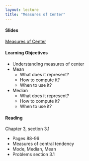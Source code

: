 ```yaml
---
layout: lecture
title: "Measures of Center"
---
```


<h4>
	<span class="fa fa-picture-o fa-lg main-list-item-icon"></span>
	Slides
</h4>

<a href="https://docs.google.com/presentation/d/15jjBpSkQmYs99S8A2yvGGR4lwusUcJgBXZYU88158pE/pub?start=false&loop=false&delayms=3000" target="_blank">Measures of Center</a>


<h4>
	<span class="fa fa-graduation-cap fa-lg main-list-item-icon"></span>
	Learning Objectives
</h4>

- Understanding measures of center
- Mean
	- What does it represent?
	- How to compute it?
	- When to use it?
- Median
	- What does it represent?
	- How to compute it?
	- When to use it?


<h4>
	<span class="fa fa-book fa-lg main-list-item-icon"></span>
	Reading
</h4>

Chapter 3, section 3.1

- Pages 88-96
- Measures of central tendency
- Mode, Median, Mean
- Problems section 3.1
